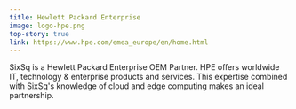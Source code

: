 ```yaml
---
title: Hewlett Packard Enterprise
image: logo-hpe.png
top-story: true
link: https://www.hpe.com/emea_europe/en/home.html
---
```


SixSq is a Hewlett Packard Enterprise OEM Partner. HPE offers worldwide IT, technology & enterprise products and services. This expertise combined with SixSq's knowledge of cloud and edge computing makes an ideal partnership. 
